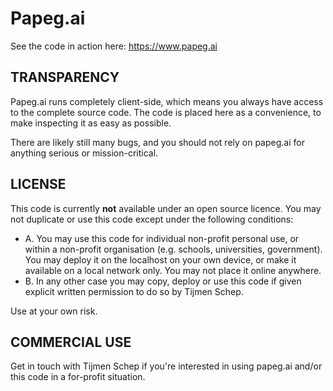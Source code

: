 # Papeg.ai

See the code in action here:
https://www.papeg.ai

## TRANSPARENCY
Papeg.ai runs completely client-side, which means you always have access to the complete source code. The code is placed here as a convenience, to make inspecting it as easy as possible. 

There are likely still many bugs, and you should not rely on papeg.ai for anything serious or mission-critical.

## LICENSE

This code is currently **not** available under an open source licence. You may not duplicate or use this code except under the following conditions:

- A. You may use this code for individual non-profit personal use, or within a non-profit organisation (e.g. schools, universities, government). You may deploy it on the localhost on your own device, or make it available on a local network only. You may not place it online anywhere.
- B. In any other case you may copy, deploy or use this code if given explicit written permission to do so by Tijmen Schep.

Use at your own risk.

## COMMERCIAL USE

Get in touch with Tijmen Schep if you're interested in using papeg.ai and/or this code in a for-profit situation.
